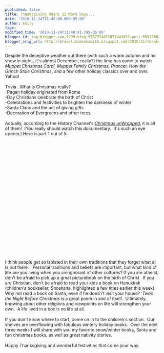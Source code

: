 ```yaml
---
published: false
title: Thanksgiving Means 25 More Days...
date: '2010-11-24T11:48:00.000-05:00'
author: Emily
tags: 
modified_time: '2010-11-24T11:48:41.795-05:00'
blogger_id: tag:blogger.com,1999:blog-5767374071871443859.post-6657808225530747427
blogger_orig_url: http://brooklinebooksmith.blogspot.com/2010/11/thanksgiving-means-25-more-days.html
---
```


Despite the deceptive weather out there (with such a warm autumn and no snow in sight...it's almost December, really?) the time has come to watch <i>Muppet Christmas Carol, Muppet Family Christmas, Prancer, How the Grinch Stole Christmas</i>, and a few other holiday classics over and over.&nbsp; Yahoo!<br /><br />Trivia...What is Christmas really?<br />-Pagan holiday originated from Rome<br />-Day Christians celebrate the birth of Christ<br />-Celebrations and festivities to brighten the darkness of winter<br />-Santa Claus and the act of giving gifts<br />-Decoration of Evergreens and other trees<br /><br />Actually, according to the History Channel's <a href="http://www.youtube.com/watch?v=A5T5ibb2E9I&amp;feature=related"><i>Christmas unWrapped</i></a>, it is all of them!&nbsp; (You really should watch this documentary.&nbsp; It's such an eye opener.) Here is part 1 out of 5:<br /><object height="385" width="480"><param name="movie" value="http://www.youtube.com/v/A5T5ibb2E9I?fs=1&amp;hl=en_US"></param><param name="allowFullScreen" value="true"></param><param name="allowscriptaccess" value="always"></param><embed src="http://www.youtube.com/v/A5T5ibb2E9I?fs=1&amp;hl=en_US" type="application/x-shockwave-flash" allowscriptaccess="always" allowfullscreen="true" width="480" height="385"></embed></object><br /><br />I think people get so isolated in their own traditions that they forget what all is out there.&nbsp;&nbsp; Personal traditions and beliefs are important, but what kind of life are you living when you are ignorant of other cultures? If you are atheist, don't be afraid to pick up a great picturebook on the birth of Christ.&nbsp; If you are Christian, don't be afraid to read your kids a book on Hanukkah (children's bookseller, Shoshana, highlighted a few titles earlier this week).&nbsp; Why not read a book on Santa, even if he doesn't visit your house? '<i>Twas the Night Before Christmas</i> is a great poem in and of itself.&nbsp; Ultimately, knowing about other religions and viewpoints on life will strengthen your own.&nbsp; A life lived in a box is no life at all.&nbsp;<br /><br />If you don't know where to start, come on in to the children's section.&nbsp; Our shelves are overflowing with fabulous wintery holiday books.&nbsp; Over the next three weeks I will share with you my favorite snow/winter books, Santa and fun christmas books, as well as great nativity stories. <br /><br />Happy Thanksgiving and wonderful festivities that come your way.